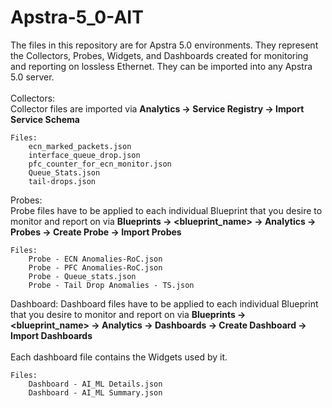 # Apstra-5_0-AIT

The files in this repository are for Apstra 5.0 environments.  They represent the Collectors, Probes, Widgets, and Dashboards created for monitoring and reporting on lossless Ethernet. They can be imported into any Apstra 5.0 server.
<br><br>
Collectors:<br>
    Collector files are imported via __Analytics -> Service Registry -> Import Service Schema__

    Files:
        ecn_marked_packets.json
        interface_queue_drop.json
        pfc_counter_for_ecn_monitor.json
        Queue_Stats.json
        tail-drops.json

Probes:<br>
    Probe files have to be applied to each individual Blueprint that you desire to monitor and report on via __Blueprints -> <blueprint_name> -> Analytics -> Probes -> Create Probe -> Import Probes__

    Files:
        Probe - ECN Anomalies-RoC.json
        Probe - PFC Anomalies-RoC.json
        Probe - Queue_stats.json
        Probe - Tail Drop Anomalies - TS.json

Dashboard:
    Dashboard files have to be applied to each individual Blueprint that you desire to monitor and report on via __Blueprints -> <blueprint_name> -> Analytics -> Dashboards -> Create Dashboard -> Import Dashboards__
<br><br>
    Each dashboard file contains the Widgets used by it.

    Files:
        Dashboard - AI_ML Details.json
        Dashboard - AI_ML Summary.json
